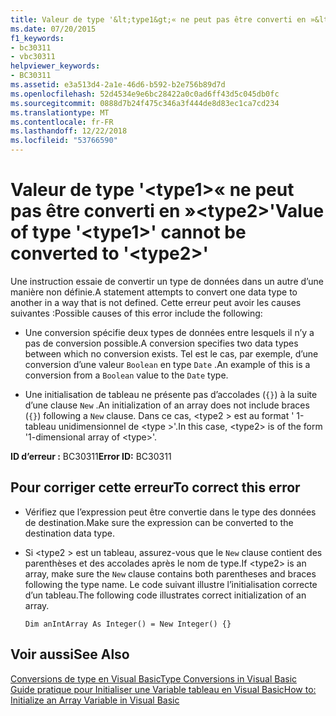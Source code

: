 ```yaml
---
title: Valeur de type '&lt;type1&gt;« ne peut pas être converti en »&lt;type2&gt;'
ms.date: 07/20/2015
f1_keywords:
- bc30311
- vbc30311
helpviewer_keywords:
- BC30311
ms.assetid: e3a513d4-2a1e-46d6-b592-b2e756b89d7d
ms.openlocfilehash: 52d4534e9e6bc28422a0c0ad6ff43d5c045db0fc
ms.sourcegitcommit: 0888d7b24f475c346a3f444de8d83ec1ca7cd234
ms.translationtype: MT
ms.contentlocale: fr-FR
ms.lasthandoff: 12/22/2018
ms.locfileid: "53766590"
---
```

# <a name="value-of-type-lttype1gt-cannot-be-converted-to-lttype2gt"></a><span data-ttu-id="13b5c-102">Valeur de type '&lt;type1&gt;« ne peut pas être converti en »&lt;type2&gt;'</span><span class="sxs-lookup"><span data-stu-id="13b5c-102">Value of type '&lt;type1&gt;' cannot be converted to '&lt;type2&gt;'</span></span>
<span data-ttu-id="13b5c-103">Une instruction essaie de convertir un type de données dans un autre d’une manière non définie.</span><span class="sxs-lookup"><span data-stu-id="13b5c-103">A statement attempts to convert one data type to another in a way that is not defined.</span></span> <span data-ttu-id="13b5c-104">Cette erreur peut avoir les causes suivantes :</span><span class="sxs-lookup"><span data-stu-id="13b5c-104">Possible causes of this error include the following:</span></span>  
  
-   <span data-ttu-id="13b5c-105">Une conversion spécifie deux types de données entre lesquels il n’y a pas de conversion possible.</span><span class="sxs-lookup"><span data-stu-id="13b5c-105">A conversion specifies two data types between which no conversion exists.</span></span> <span data-ttu-id="13b5c-106">Tel est le cas, par exemple, d’une conversion d’une valeur `Boolean` en type `Date` .</span><span class="sxs-lookup"><span data-stu-id="13b5c-106">An example of this is a conversion from a `Boolean` value to the `Date` type.</span></span>  
  
-   <span data-ttu-id="13b5c-107">Une initialisation de tableau ne présente pas d’accolades (`{}`) à la suite d’une clause `New` .</span><span class="sxs-lookup"><span data-stu-id="13b5c-107">An initialization of an array does not include braces (`{}`) following a `New` clause.</span></span> <span data-ttu-id="13b5c-108">Dans ce cas, \<type2 > est au format ' 1-tableau unidimensionnel de \<type >'.</span><span class="sxs-lookup"><span data-stu-id="13b5c-108">In this case, \<type2> is of the form '1-dimensional array of \<type>'.</span></span>  
  
 <span data-ttu-id="13b5c-109">**ID d’erreur :** BC30311</span><span class="sxs-lookup"><span data-stu-id="13b5c-109">**Error ID:** BC30311</span></span>  
  
## <a name="to-correct-this-error"></a><span data-ttu-id="13b5c-110">Pour corriger cette erreur</span><span class="sxs-lookup"><span data-stu-id="13b5c-110">To correct this error</span></span>  
  
-   <span data-ttu-id="13b5c-111">Vérifiez que l’expression peut être convertie dans le type des données de destination.</span><span class="sxs-lookup"><span data-stu-id="13b5c-111">Make sure the expression can be converted to the destination data type.</span></span>  
  
-   <span data-ttu-id="13b5c-112">Si \<type2 > est un tableau, assurez-vous que le `New` clause contient des parenthèses et des accolades après le nom de type.</span><span class="sxs-lookup"><span data-stu-id="13b5c-112">If \<type2> is an array, make sure the `New` clause contains both parentheses and braces following the type name.</span></span> <span data-ttu-id="13b5c-113">Le code suivant illustre l’initialisation correcte d’un tableau.</span><span class="sxs-lookup"><span data-stu-id="13b5c-113">The following code illustrates correct initialization of an array.</span></span>  
  
    ```  
    Dim anIntArray As Integer() = New Integer() {}  
    ```  
  
## <a name="see-also"></a><span data-ttu-id="13b5c-114">Voir aussi</span><span class="sxs-lookup"><span data-stu-id="13b5c-114">See Also</span></span>  
 [<span data-ttu-id="13b5c-115">Conversions de type en Visual Basic</span><span class="sxs-lookup"><span data-stu-id="13b5c-115">Type Conversions in Visual Basic</span></span>](../../visual-basic/programming-guide/language-features/data-types/type-conversions.md)  
 [<span data-ttu-id="13b5c-116">Guide pratique pour Initialiser une Variable tableau en Visual Basic</span><span class="sxs-lookup"><span data-stu-id="13b5c-116">How to: Initialize an Array Variable in Visual Basic</span></span>](../../visual-basic/programming-guide/language-features/arrays/how-to-initialize-an-array-variable.md)
